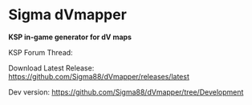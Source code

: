 # Sigma dVmapper

**KSP in-game generator for dV maps**


KSP Forum Thread: 

Download Latest Release: https://github.com/Sigma88/dVmapper/releases/latest

Dev version: https://github.com/Sigma88/dVmapper/tree/Development
